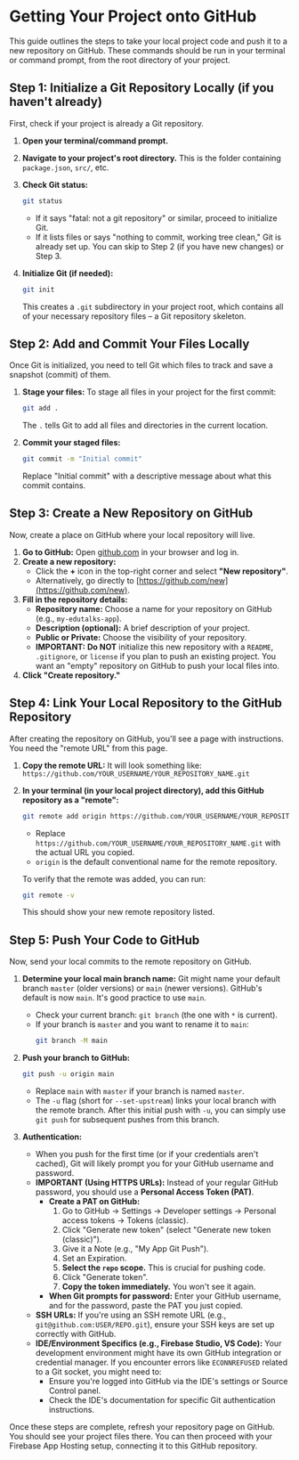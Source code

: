 
# Getting Your Project onto GitHub

This guide outlines the steps to take your local project code and push it to a new repository on GitHub. These commands should be run in your terminal or command prompt, from the root directory of your project.

## Step 1: Initialize a Git Repository Locally (if you haven't already)

First, check if your project is already a Git repository.

1.  **Open your terminal/command prompt.**
2.  **Navigate to your project's root directory.** This is the folder containing `package.json`, `src/`, etc.
3.  **Check Git status:**
    ```bash
    git status
    ```
    *   If it says "fatal: not a git repository" or similar, proceed to initialize Git.
    *   If it lists files or says "nothing to commit, working tree clean," Git is already set up. You can skip to Step 2 (if you have new changes) or Step 3.

4.  **Initialize Git (if needed):**
    ```bash
    git init
    ```
    This creates a `.git` subdirectory in your project root, which contains all of your necessary repository files – a Git repository skeleton.

## Step 2: Add and Commit Your Files Locally

Once Git is initialized, you need to tell Git which files to track and save a snapshot (commit) of them.

1.  **Stage your files:**
    To stage all files in your project for the first commit:
    ```bash
    git add .
    ```
    The `.` tells Git to add all files and directories in the current location.

2.  **Commit your staged files:**
    ```bash
    git commit -m "Initial commit"
    ```
    Replace "Initial commit" with a descriptive message about what this commit contains.

## Step 3: Create a New Repository on GitHub

Now, create a place on GitHub where your local repository will live.

1.  **Go to GitHub:** Open [github.com](https://github.com) in your browser and log in.
2.  **Create a new repository:**
    *   Click the **+** icon in the top-right corner and select **"New repository"**.
    *   Alternatively, go directly to [https://github.com/new](https://github.com/new).
3.  **Fill in the repository details:**
    *   **Repository name:** Choose a name for your repository on GitHub (e.g., `my-edutalks-app`).
    *   **Description (optional):** A brief description of your project.
    *   **Public or Private:** Choose the visibility of your repository.
    *   **IMPORTANT:** **Do NOT** initialize this new repository with a `README`, `.gitignore`, or `license` if you plan to push an existing project. You want an "empty" repository on GitHub to push your local files into.
4.  **Click "Create repository."**

## Step 4: Link Your Local Repository to the GitHub Repository

After creating the repository on GitHub, you'll see a page with instructions. You need the "remote URL" from this page.

1.  **Copy the remote URL:** It will look something like:
    `https://github.com/YOUR_USERNAME/YOUR_REPOSITORY_NAME.git`

2.  **In your terminal (in your local project directory), add this GitHub repository as a "remote":**
    ```bash
    git remote add origin https://github.com/YOUR_USERNAME/YOUR_REPOSITORY_NAME.git
    ```
    *   Replace `https://github.com/YOUR_USERNAME/YOUR_REPOSITORY_NAME.git` with the actual URL you copied.
    *   `origin` is the default conventional name for the remote repository.

    To verify that the remote was added, you can run:
    ```bash
    git remote -v
    ```
    This should show your new remote repository listed.

## Step 5: Push Your Code to GitHub

Now, send your local commits to the remote repository on GitHub.

1.  **Determine your local main branch name:**
    Git might name your default branch `master` (older versions) or `main` (newer versions). GitHub's default is now `main`. It's good practice to use `main`.
    *   Check your current branch: `git branch` (the one with `*` is current).
    *   If your branch is `master` and you want to rename it to `main`:
        ```bash
        git branch -M main
        ```

2.  **Push your branch to GitHub:**
    ```bash
    git push -u origin main
    ```
    *   Replace `main` with `master` if your branch is named `master`.
    *   The `-u` flag (short for `--set-upstream`) links your local branch with the remote branch. After this initial push with `-u`, you can simply use `git push` for subsequent pushes from this branch.

3.  **Authentication:**
    *   When you push for the first time (or if your credentials aren't cached), Git will likely prompt you for your GitHub username and password.
    *   **IMPORTANT (Using HTTPS URLs):** Instead of your regular GitHub password, you should use a **Personal Access Token (PAT)**.
        *   **Create a PAT on GitHub:**
            1.  Go to GitHub -> Settings -> Developer settings -> Personal access tokens -> Tokens (classic).
            2.  Click "Generate new token" (select "Generate new token (classic)").
            3.  Give it a Note (e.g., "My App Git Push").
            4.  Set an Expiration.
            5.  **Select the `repo` scope.** This is crucial for pushing code.
            6.  Click "Generate token".
            7.  **Copy the token immediately.** You won't see it again.
        *   **When Git prompts for password:** Enter your GitHub username, and for the password, paste the PAT you just copied.
    *   **SSH URLs:** If you're using an SSH remote URL (e.g., `git@github.com:USER/REPO.git`), ensure your SSH keys are set up correctly with GitHub.
    *   **IDE/Environment Specifics (e.g., Firebase Studio, VS Code):** Your development environment might have its own GitHub integration or credential manager. If you encounter errors like `ECONNREFUSED` related to a Git socket, you might need to:
        *   Ensure you're logged into GitHub via the IDE's settings or Source Control panel.
        *   Check the IDE's documentation for specific Git authentication instructions.

Once these steps are complete, refresh your repository page on GitHub. You should see your project files there. You can then proceed with your Firebase App Hosting setup, connecting it to this GitHub repository.
